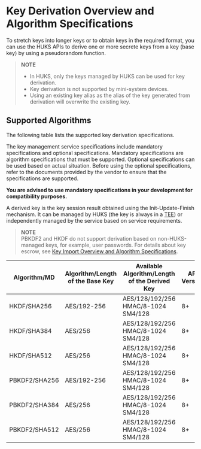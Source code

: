 # Key Derivation Overview and Algorithm Specifications

<!--Kit: Universal Keystore Kit-->
<!--Subsystem: Security-->
<!--Owner: @wutiantian-gitee-->
<!--Designer: @HighLowWorld-->
<!--Tester: @wxy1234564846-->
<!--Adviser: @zengyawen-->

To stretch keys into longer keys or to obtain keys in the required format, you can use the HUKS APIs to derive one or more secrete keys from a key (base key) by using a pseudorandom function.

> **NOTE**<br> 
> * In HUKS, only the keys managed by HUKS can be used for key derivation.  
> * Key derivation is not supported<!--RP2--> by mini-system devices<!--RP2End-->.
> * Using an existing key alias as the alias of the key generated from derivation will overwrite the existing key.

## Supported Algorithms

The following table lists the supported key derivation specifications.
<!--Del-->
The key management service specifications include mandatory specifications and optional specifications. Mandatory specifications are algorithm specifications that must be supported. Optional specifications can be used based on actual situation. Before using the optional specifications, refer to the documents provided by the vendor to ensure that the specifications are supported.

**You are advised to use mandatory specifications in your development for compatibility purposes.**
<!--DelEnd-->

A derived key is the key session result obtained using the Init-Update-Finish mechanism. It can be managed by HUKS (the key is always in a [TEE](huks-concepts.md)) or independently managed by the service based on service requirements.

> **NOTE**<br>
> PBKDF2 and HKDF do not support derivation based on non-HUKS-managed keys, for example, user passwords. For details about key escrow, see [Key Import Overview and Algorithm Specifications](huks-key-import-overview.md).

| Algorithm/MD| Algorithm/Length of the Base Key| Available Algorithm/Length of the Derived Key| API Version| <!--DelCol5-->Mandatory|
| -------- | -------- | -------- | -------- | -------- |
| HKDF/SHA256 | AES/192-256 | AES/128/192/256<br>HMAC/8-1024<br>SM4/128 | 8+ | Yes|
| HKDF/SHA384 | AES/256 | AES/128/192/256<br>HMAC/8-1024<br>SM4/128 | 8+ | Yes|
| HKDF/SHA512 | AES/256 | AES/128/192/256<br>HMAC/8-1024<br>SM4/128 | 8+ | Yes|
| PBKDF2/SHA256 | AES/192-256 | AES/128/192/256<br>HMAC/8-1024<br>SM4/128 | 8+ | Yes|
| PBKDF2/SHA384 | AES/256 | AES/128/192/256<br>HMAC/8-1024<br>SM4/128 | 8+ | Yes|
| PBKDF2/SHA512 | AES/256 | AES/128/192/256<br>HMAC/8-1024<br>SM4/128 | 8+ | Yes|
<!--RP1--><!--RP1End-->
